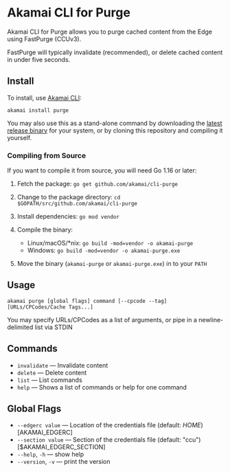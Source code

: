 # Akamai CLI for Purge

Akamai CLI for Purge allows you to purge cached content from the Edge using
FastPurge (CCUv3).

FastPurge will typically invalidate (recommended), or delete cached content in
under five seconds.

## Install

To install, use [Akamai CLI](https://github.com/akamai/cli):

```
akamai install purge
```

You may also use this as a stand-alone command by downloading the
[latest release binary](https://github.com/akamai/cli-purge/releases)
for your system, or by cloning this repository and compiling it yourself.

### Compiling from Source

If you want to compile it from source, you will need Go 1.16 or later:

1. Fetch the package:
  `go get github.com/akamai/cli-purge`
2. Change to the package directory:
  `cd $GOPATH/src/github.com/akamai/cli-purge`
3. Install dependencies:
  `go mod vendor`
4. Compile the binary:

    - Linux/macOS/*nix: `go build -mod=vendor -o akamai-purge`
    - Windows: `go build -mod=vendor -o akamai-purge.exe`

5. Move the binary (`akamai-purge` or `akamai-purge.exe`) in to your `PATH`

## Usage

```
akamai purge [global flags] command [--cpcode --tag] [URLs/CPCodes/Cache Tags...]
```

You may specify URLs/CPCodes as a list of arguments, or pipe in a newline-delimited list via STDIN

## Commands
- `invalidate` — Invalidate content
- `delete` — Delete content
- `list` — List commands
- `help` — Shows a list of commands or help for one command

## Global Flags
- `--edgerc value` — Location of the credentials file (default: $HOME) [$AKAMAI_EDGERC]
- `--section value` — Section of the credentials file (default: "ccu") [$AKAMAI_EDGERC_SECTION]
- `--help`, `-h` — show help
- `--version`, `-v` — print the version
